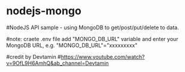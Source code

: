 # nodejs-mongo
#NodeJS API sample - using MongoDB to get/post/put/delete to data.

#note: craete .env file add "MONGO_DB_URL" variable and enter your MongoDB URL, e.g. "MONGO_DB_URL"="xxxxxxxxx"

#credit by Devtamin
#https://www.youtube.com/watch?v=9OfL9H6AmhQ&ab_channel=Devtamin
